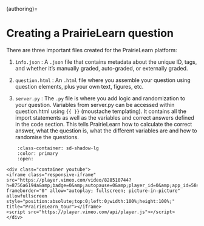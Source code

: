 (authoring)=
# Creating a PrairieLearn question

There are three important files created for the PrairieLearn platform:

1. `info.json` : A `.json` file that contains metadata about the unique ID, tags, and whether it’s manually graded, auto-graded, or externally graded.

2. `question.html` : An `.html` file where you assemble your question using question elements, plus your own text, figures, etc.

3. `server.py` : The `.py` file is where you add logic and randomization to your question. Variables from server.py can be accessed within question.html using `{{ }}` (moustache templating). It contains all the import statements as well as the variables and correct answers defined in the code section. This tells PrairieLearn how to calculate the correct answer, what the question is, what the different variables are and how to randomise the questions.

```{dropdown} Structure of PrairieLearn and Creating a Question
    :class-container: sd-shadow-lg
    :color: primary
    :open:

<div class="container youtube">
<iframe class="responsive-iframe" src="https://player.vimeo.com/video/828510744?h=8756a6194a&amp;badge=0&amp;autopause=0&amp;player_id=0&amp;app_id=58479" frameborder="0" allow="autoplay; fullscreen; picture-in-picture" allowfullscreen style="position:absolute;top:0;left:0;width:100%;height:100%;" title="PrairieLearn_tour"></iframe>
<script src="https://player.vimeo.com/api/player.js"></script>
</div>
```